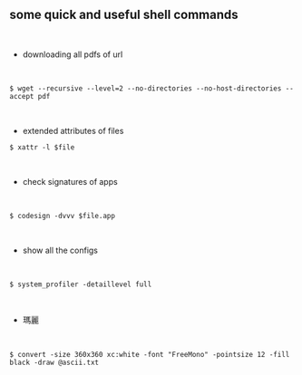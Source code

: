 ## some quick and useful shell commands

<br>


* downloading all pdfs of url

<br>

```shell
$ wget --recursive --level=2 --no-directories --no-host-directories --accept pdf
```

<br>


* extended attributes of files

```shell
$ xattr -l $file
```

<br>

* check signatures of apps

<br>

```shell
$ codesign -dvvv $file.app
```

<br>

* show all the configs

<br>

```shell
$ system_profiler -detaillevel full
```

<br>

*  瑪麗


<br>


```shell
$ convert -size 360x360 xc:white -font "FreeMono" -pointsize 12 -fill black -draw @ascii.txt
```
